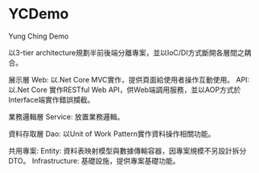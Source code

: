 # YCDemo
Yung Ching Demo

以3-tier architecture規劃半前後端分離專案，並以IoC/DI方式斷開各層間之耦合。

展示層
Web: 以.Net Core MVC實作，提供頁面給使用者操作互動使用。
API: 以.Net Core 實作RESTful Web API，供Web端調用服務，並以AOP方式於Interface端實作錯誤攔截。

業務邏輯層
Service: 放置業務邏輯。

資料存取層
Dao: 以Unit of Work Pattern實作資料操作相關功能。

共用專案:
Entity: 資料表映射模型與數據傳輸容器，因專案規模不另設計拆分DTO。
Infrastructure: 基礎設施，提供專案基礎功能。
